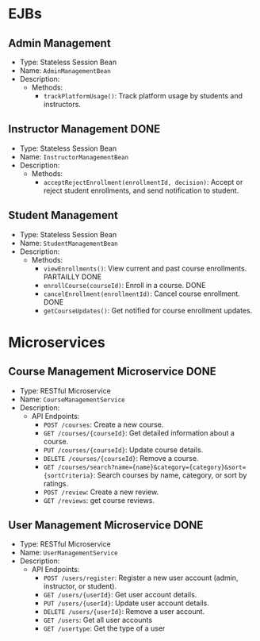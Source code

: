 # EJBs

## Admin Management

- Type: Stateless Session Bean
- Name: `AdminManagementBean`
- Description:
  - Methods:
    - `trackPlatformUsage()`: Track platform usage by students and instructors.

## Instructor Management DONE

- Type: Stateless Session Bean
- Name: `InstructorManagementBean`
- Description:
  - Methods:
    - `acceptRejectEnrollment(enrollmentId, decision)`: Accept or reject student enrollments, and send notification to student.

## Student Management

- Type: Stateless Session Bean
- Name: `StudentManagementBean`
- Description:
  - Methods:
    - `viewEnrollments()`: View current and past course enrollments. PARTAILLY DONE
    - `enrollCourse(courseId)`: Enroll in a course. DONE
    - `cancelEnrollment(enrollmentId)`: Cancel course enrollment. DONE
    - `getCourseUpdates()`: Get notified for course enrollment updates.

# Microservices

## Course Management Microservice DONE

- Type: RESTful Microservice
- Name: `CourseManagementService`
- Description:
  - API Endpoints:
    - `POST /courses`: Create a new course.
    - `GET /courses/{courseId}`: Get detailed information about a course.
    - `PUT /courses/{courseId}`: Update course details.
    - `DELETE /courses/{courseId}`: Remove a course.
    - `GET /courses/search?name={name}&category={category}&sort={sortCriteria}`: Search courses by name, category, or sort by ratings.
    - `POST /review`: Create a new review.
    - `GET /reviews`: get course reviews.

## User Management Microservice DONE

- Type: RESTful Microservice
- Name: `UserManagementService`
- Description:
  - API Endpoints:
    - `POST /users/register`: Register a new user account (admin, instructor, or student).
    - `GET /users/{userId}`: Get user account details.
    - `PUT /users/{userId}`: Update user account details.
    - `DELETE /users/{userId}`: Remove a user account.
    - `GET /users`: Get all user accounts
    - `GET /usertype`: Get the type of a user
